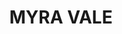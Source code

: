 ---
lastmod: '2025-04-06T06:05:20+00:00'
latitude: -34.595027
layout: suburb
longitude: 150.410978
postcode: '2577'
state: NSW
title: MYRA VALE
url: /nsw/myra-vale/
---